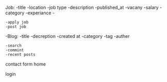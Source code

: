 Job:
    -title
    -location
    -job type
    -description
    -published_at
    -vacany
    -salary
    -category
    -experiance
    -

    -apply job
    -post job

-Blog:
    -title
    -decreption
    -created at
    -category
    -tag
    -auther


    -search
    -commint
    -recent posts


contact form
home

login
